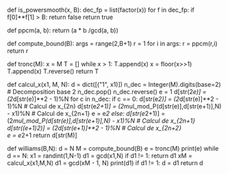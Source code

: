 def is_powersmooth(x, B):
    dec_fp = list(factor(x))
    for f in dec_fp:
        if f[0]**f[1] > B:
            return false
    return true

def ppcm(a, b):
    return (a * b /gcd(a, b))

def compute_bound(B):
    args = range(2,B+1)
    r = 1
    for i in args:
        r = ppcm(r,i)
    return r

def tronc(M):
    x = M
    T = []
    while x > 1:
        T.append(x)
        x = floor(x>>1)
    T.append(x)
    T.reverse()
    return T

def calcul_x(x1, M, N):
    d = dict([("1", x1)])
    n_dec = Integer(M).digits(base=2) # Decomposition base 2
    n_dec.pop()
    n_dec.reverse()
    e = 1
    d[str(2*e)] = (2*d[str(e)]**2 - 1)%N
    for c in n_dec:
        if c == 0:
            d[str(e*2)] = (2*d[str(e)]**2 - 1)%N # Calcul de x_{2n}
            d[str(e*2+1)] = (2*mul_mod_P(d[str(e)],d[str(e+1)],N) - x1)%N # Calcul de x_{2n+1}
            e = e*2
        else:
            d[str(e*2+1)] = (2*mul_mod_P(d[str(e)],d[str(e+1)],N) - x1)%N # Calcul de x_{2n+1}
            d[str((e+1)*2)] = (2*d[str(e+1)]**2 - 1)%N # Calcul de x_{2n+2}           
            e = e*2+1
    return d[str(M)]

def williams(B,N):
    d = N
    M = compute_bound(B)
    e = tronc(M)
    print(e)
    while d == N:
        x1 = randint(1,N-1)
        d1 = gcd(x1,N)
        if d1 != 1:
            return d1
        xM = calcul_x(x1,M,N)
        d1 = gcd(xM - 1, N)
        print(d1)
        if d1 != 1:
            d = d1
    return d



